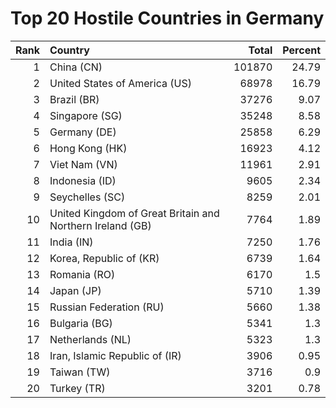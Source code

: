 # Top 20 Hostile Countries in Germany

| Rank | Country | Total | Percent |
| ---: | :------ | ----: | ------: |
| 1 | China (CN) | 101870 | 24.79 |
| 2 | United States of America (US) | 68978 | 16.79 |
| 3 | Brazil (BR) | 37276 | 9.07 |
| 4 | Singapore (SG) | 35248 | 8.58 |
| 5 | Germany (DE) | 25858 | 6.29 |
| 6 | Hong Kong (HK) | 16923 | 4.12 |
| 7 | Viet Nam (VN) | 11961 | 2.91 |
| 8 | Indonesia (ID) | 9605 | 2.34 |
| 9 | Seychelles (SC) | 8259 | 2.01 |
| 10 | United Kingdom of Great Britain and Northern Ireland (GB) | 7764 | 1.89 |
| 11 | India (IN) | 7250 | 1.76 |
| 12 | Korea, Republic of (KR) | 6739 | 1.64 |
| 13 | Romania (RO) | 6170 | 1.5 |
| 14 | Japan (JP) | 5710 | 1.39 |
| 15 | Russian Federation (RU) | 5660 | 1.38 |
| 16 | Bulgaria (BG) | 5341 | 1.3 |
| 17 | Netherlands (NL) | 5323 | 1.3 |
| 18 | Iran, Islamic Republic of (IR) | 3906 | 0.95 |
| 19 | Taiwan (TW) | 3716 | 0.9 |
| 20 | Turkey (TR) | 3201 | 0.78 |
